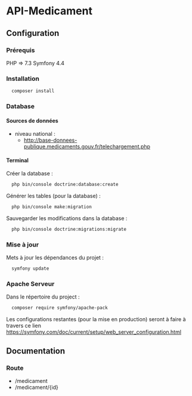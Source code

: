 # API-Medicament

## Configuration

### Prérequis

PHP => 7.3
Symfony 4.4

### Installation

```bash
  composer install
```

### Database

#### Sources de données
- niveau national :
  - http://base-donnees-publique.medicaments.gouv.fr/telechargement.php

#### Terminal

Créer la database :
```bash
  php bin/console doctrine:database:create
```

Générer les tables (pour la database) :
```bash
  php bin/console make:migration
```

Sauvegarder les modifications dans la database :
```bash
  php bin/console doctrine:migrations:migrate
```

### Mise à jour

Mets à jour les dépendances du projet :
```bash
  symfony update
```

### Apache Serveur

Dans le répertoire du project :
```bash
  composer require symfony/apache-pack
```

Les configurations restantes (pour la mise en production) seront à faire à travers ce lien <a href="https://symfony.com/doc/current/setup/web_server_configuration.html" target="__blank">https://symfony.com/doc/current/setup/web_server_configuration.html</a>

## Documentation

### Route

- /medicament
- /medicament/{id}
